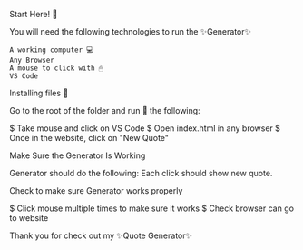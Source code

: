 Start Here! 👋

You will need the following technologies to run the ✨Generator✨

    A working computer 💻
    Any Browser 
    A mouse to click with 🖱
    VS Code 

Installing files 📂

Go to the root of the folder and run 🏃 the following:

$ Take mouse and click on VS Code
$ Open index.html in any browser
$ Once in the website, click on "New Quote"

Make Sure the Generator Is Working 

Generator should do the following: 
Each click should show new quote. 

Check to make sure Generator  works properly

$ Click mouse multiple times to make sure it works
$ Check browser can go to website

Thank you for check out my ✨Quote Generator✨
